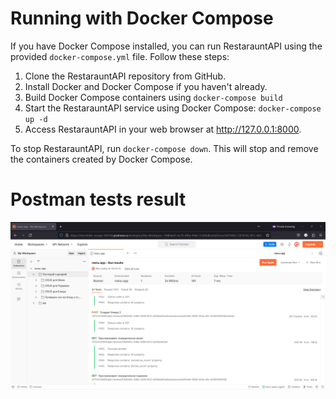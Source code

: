 # Running with Docker Compose

If you have Docker Compose installed, you can run RestarauntAPI using the provided `docker-compose.yml` file. Follow these steps:

1. Clone the RestarauntAPI repository from GitHub.
2. Install Docker and Docker Compose if you haven't already.
3. Build Docker Compose containers using `docker-compose build`
4. Start the RestarauntAPI service using Docker Compose: `docker-compose up -d`
5. Access RestarauntAPI in your web browser at http://127.0.0.1:8000.

To stop RestarauntAPI, run `docker-compose down`. This will stop and remove the containers created by Docker Compose.

# Postman tests result

![Alt text](images/postman_tests_result.png)
